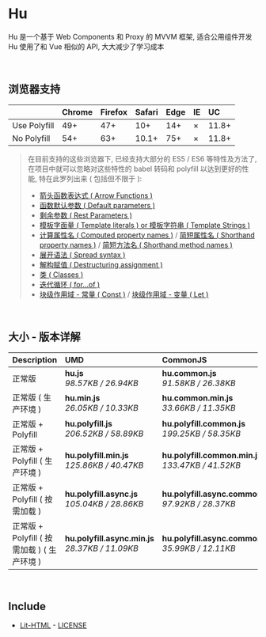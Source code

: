 # Hu
Hu 是一个基于 Web Components 和 Proxy 的 MVVM 框架, 适合公用组件开发<br>
Hu 使用了和 Vue 相似的 API, 大大减少了学习成本

<br>

## 浏览器支持

|              | Chrome | Firefox | Safari | Edge | IE | UC    |
| :-           | :-     | :-      | :-     | :-   | :- | :-    |
| Use Polyfill | 49+    | 47+     | 10+    | 14+  | ×  | 11.8+ |
| No Polyfill  | 54+    | 63+     | 10.1+  | 75+  | ×  | 11.8+ |

> 在目前支持的这些浏览器下, 已经支持大部分的 ES5 / ES6 等特性及方法了,<br>
> 在项目中就可以忽略对这些特性的 babel 转码和 polyfill 以达到更好的性能, 特在此罗列出来 ( 包括但不限于 ): <br>
  > - [箭头函数表达式 ( Arrow Functions )](https://developer.mozilla.org/zh-CN/docs/Web/JavaScript/Reference/Functions/Arrow_functions)
  > - [函数默认参数 ( Default parameters )](https://developer.mozilla.org/zh-CN/docs/Web/JavaScript/Reference/Functions/Default_parameters)
  > - [剩余参数 ( Rest Parameters )](https://developer.mozilla.org/zh-CN/docs/Web/JavaScript/Reference/Functions/Rest_parameters)
  > - [模板字面量 ( Template literals ) or 模板字符串 ( Template Strings )](https://developer.mozilla.org/zh-CN/docs/Web/JavaScript/Reference/template_strings)
  > - [计算属性名 ( Computed property names )](https://developer.mozilla.org/zh-CN/docs/Web/JavaScript/Reference/Operators/Object_initializer#计算属性名) / [简短属性名 ( Shorthand property names )](https://developer.mozilla.org/zh-CN/docs/Web/JavaScript/Reference/Operators/Object_initializer#属性定义) / [简短方法名 ( Shorthand method names )](https://developer.mozilla.org/zh-CN/docs/Web/JavaScript/Reference/Operators/Object_initializer#方法定义)
  > - [展开语法 ( Spread syntax )](https://developer.mozilla.org/zh-CN/docs/Web/JavaScript/Reference/Operators/Spread_syntax)
  > - [解构赋值 ( Destructuring assignment )](https://developer.mozilla.org/zh-CN/docs/Web/JavaScript/Reference/Operators/Destructuring_assignment)
  > - [类 ( Classes )](https://developer.mozilla.org/zh-CN/docs/Web/JavaScript/Reference/Classes)
  > - [迭代循环 ( for...of )](https://developer.mozilla.org/zh-CN/docs/Web/JavaScript/Reference/Statements/for...of)
  > - [块级作用域 - 常量 ( Const )](https://developer.mozilla.org/zh-CN/docs/Web/JavaScript/Reference/Statements/const) / [块级作用域 - 变量 ( Let )](https://developer.mozilla.org/zh-CN/docs/Web/JavaScript/Reference/Statements/let)

<br>

## 大小 - 版本详解
| Description | UMD | CommonJS | ES Module |
| :- | :- | :- | :- |
| 正常版 | **hu.js**<br>*98.57KB / 26.94KB* | **hu.common.js**<br>*91.58KB / 26.38KB* | **hu.esm.js**<br>*91.56KB / 26.36KB* |
| 正常版 ( 生产环境 ) | **hu.min.js**<br>*26.05KB / 10.33KB* | **hu.common.min.js**<br>*33.66KB / 11.35KB* | **hu.esm.min.js**<br>*25.88KB / 10.26KB* |
| 正常版 + Polyfill | **hu.polyfill.js**<br>*206.52KB / 58.89KB* | **hu.polyfill.common.js**<br>*199.25KB / 58.35KB* | **hu.polyfill.esm.js**<br>*199.23KB / 58.34KB* |
| 正常版 + Polyfill ( 生产环境 ) | **hu.polyfill.min.js**<br>*125.86KB / 40.47KB* | **hu.polyfill.common.min.js**<br>*133.47KB / 41.52KB* | **hu.polyfill.esm.min.js**<br>*125.69KB / 40.40KB* |
| 正常版 + Polyfill ( 按需加载 ) | **hu.polyfill.async.js**<br>*105.04KB / 28.86KB* | **hu.polyfill.async.common.js**<br>*97.92KB / 28.37KB* | **hu.polyfill.async.esm.js**<br>*97.91KB / 28.35KB* |
| 正常版 + Polyfill ( 按需加载 ) ( 生产环境 ) | **hu.polyfill.async.min.js**<br>*28.37KB / 11.09KB* | **hu.polyfill.async.common.min.js**<br>*35.99KB / 12.11KB* | **hu.polyfill.async.esm.min.js**<br>*28.20KB / 11.02KB* |

<br>

## Include
  - [Lit-HTML](https://github.com/Polymer/lit-html) \- [LICENSE](https://github.com/Polymer/lit-html/blob/master/LICENSE)